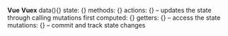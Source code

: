 **Vue**             **Vuex**
data(){}            state: {}
methods: {}         actions: {}     – updates the state through calling mutations first
computed: {}        getters: {}     – access the state
                    mutations: {}   – commit and track state changes
